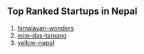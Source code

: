 ## Top Ranked Startups in Nepal

1. [himalayan-wonders](http://www.startupranking.com/himalayan-wonders)
2. [mim-das-tamang](http://www.startupranking.com/mim-das-tamang)
3. [yellow-nepal](http://www.startupranking.com/yellow-nepal)

